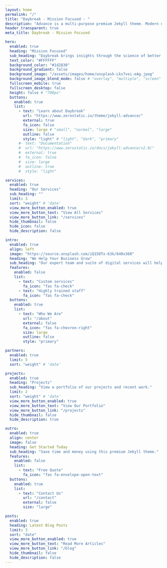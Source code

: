 ```yaml
---
layout: home
permalink: "/"
title: "Daybreak - Mission Focused - "
description: "Advance is a multi-purpose premium Jekyll theme. Modern design, clean code and highly configurable."
header_transparent: true
meta_title: Daybreak - Mission Focused

hero:
  enabled: true
  heading: "Mission Focused"
  sub_heading: "Daybreak brings insights through the science of better decisions "
  text_color: "#FFFFFF"
  background_color: "#1d2830"
  background_gradient: false
  background_image: "/assets/images/home/unsplash-Lks7vei-eAg.jpeg"
  background_image_blend_mode: false # "overlay", "multiple", "screen"
  fullscreen_mobile: true
  fullscreen_desktop: false
  height: false # "700px"
  buttons:
    enabled: true
    list:
      - text: "Learn about Daybreak"
        url: "https://www.zerostatic.io/theme/jekyll-advance/"
        external: true
        fa_icon: false
        size: large # "small", "normal", "large"
        outline: false
        style: "light" # "light", "dark", "primary"
      #- text: "Documentation"
      #  url: "https://www.zerostatic.io/docs/jekyll-advance/v2.0/"
      #  external: true
      #  fa_icon: false
      #  size: large
      #  outline: true
      #  style: "light"

services:
  enabled: true
  heading: "Our Services"
  sub_heading: ""
  limit: 3
  sort: "weight" # 'date'
  view_more_button_enabled: true
  view_more_button_text: "View All Services"
  view_more_button_link: "/services"
  hide_thumbnail: false
  hide_icon: false
  hide_description: false

intro:
  enabled: true
  align: left
  image: "https://source.unsplash.com/iQ15DTx-63k/640x360"
  heading: "We Help Your Business Grow"
  sub_heading: "Our expert team and suite of digital services will help transform your business and achieve results online, fast."
  features:
    enabled: false
    list:
      - text: "Custom services"
        fa_icon: "fas fa-check"
      - text: "Highly trained staff"
        fa_icon: "fas fa-check"
  buttons:
    enabled: true
    list:
      - text: "Who We Are"
        url: "/about"
        external: false
        fa_icon: "fas fa-chevron-right"
        size: large
        outline: false
        style: "primary"

partners:
  enabled: true
  limit: 5
  sort: "weight" # 'date'

projects:
  enabled: true
  heading: "Projects"
  sub_heading: "View a portfolio of our projects and recent work."
  limit: 2
  sort: "weight" # 'date'
  view_more_button_enabled: true
  view_more_button_text: "View Our Portfolio"
  view_more_button_link: "/projects"
  hide_thumbnail: false
  hide_description: true

outro:
  enabled: true
  align: center
  image: false
  heading: Get Started Today
  sub_heading: "Save time and money using this premium Jekyll theme."
  features:
    enabled: false
    list:
      - text: "Free Quote"
        fa_icon: "fas fa-envelope-open-text"
  buttons:
    enabled: true
    list:
      - text: "Contact Us"
        url: "/contact"
        external: false
        size: "large"

posts:
  enabled: true
  heading: Latest Blog Posts
  limit: 3
  sort: "date"
  view_more_button_enabled: true
  view_more_button_text: "Read More Articles"
  view_more_button_link: "/blog"
  hide_thumbnail: false
  hide_description: false
---
```

